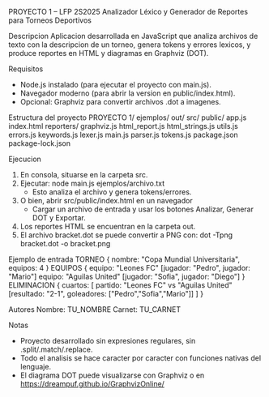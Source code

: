 PROYECTO 1 – LFP 2S2025
Analizador Léxico y Generador de Reportes para Torneos Deportivos

Descripcion
Aplicacion desarrollada en JavaScript que analiza archivos de texto con la descripcion de un torneo,
genera tokens y errores lexicos, y produce reportes en HTML y diagramas en Graphviz (DOT).

Requisitos
- Node.js instalado (para ejecutar el proyecto con main.js).
- Navegador moderno (para abrir la version en public/index.html).
- Opcional: Graphviz para convertir archivos .dot a imagenes.

Estructura del proyecto
PROYECTO 1/
  ejemplos/
  out/
  src/
    public/
      app.js
      index.html
    reporters/
      graphviz.js
      html_report.js
      html_strings.js
      utils.js
      errors.js
      keywords.js
      lexer.js
    main.js
    parser.js
    tokens.js
  package.json
  package-lock.json

Ejecucion
1. En consola, situarse en la carpeta src.
2. Ejecutar: node main.js ejemplos/archivo.txt
   - Esto analiza el archivo y genera tokens/errores.
3. O bien, abrir src/public/index.html en un navegador
   - Cargar un archivo de entrada y usar los botones Analizar, Generar DOT y Exportar.
4. Los reportes HTML se encuentran en la carpeta out.
5. El archivo bracket.dot se puede convertir a PNG con:
   dot -Tpng bracket.dot -o bracket.png

Ejemplo de entrada
TORNEO { nombre: "Copa Mundial Universitaria", equipos: 4 }
EQUIPOS {
  equipo: "Leones FC" [jugador: "Pedro", jugador: "Mario"]
  equipo: "Aguilas United" [jugador: "Sofia", jugador: "Diego"]
}
ELIMINACION {
  cuartos: [
    partido: "Leones FC" vs "Aguilas United" [resultado: "2-1", goleadores: ["Pedro","Sofia","Mario"]]
  ]
}

Autores
Nombre: TU_NOMBRE
Carnet: TU_CARNET

Notas
- Proyecto desarrollado sin expresiones regulares, sin .split/.match/.replace.
- Todo el analisis se hace caracter por caracter con funciones nativas del lenguaje.
- El diagrama DOT puede visualizarse con Graphviz o en https://dreampuf.github.io/GraphvizOnline/
